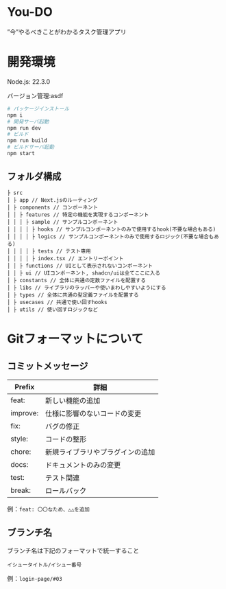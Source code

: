 # You-DO
”今”やるべきことがわかるタスク管理アプリ

# 開発環境
Node.js: 22.3.0

バージョン管理:asdf

```bash
# パッケージインストール
npm i
# 開発サーバ起動
npm run dev
# ビルド
npm run build
# ビルドサーバ起動
npm start
```

## フォルダ構成
```
├ src
│ ├ app // Next.jsのルーティング
│ ├ components // コンポーネント
│ │ ├ features // 特定の機能を実現するコンポーネント
│ │ │ ├ sample // サンプルコンポーネント
│ │ │ │ ├ hooks // サンプルコンポーネントのみで使用するhook(不要な場合もある)
│ │ │ │ ├ logics // サンプルコンポーネントのみで使用するロジック(不要な場合もある)
│ │ │ │ ├ tests // テスト専用
│ │ │ │ ├ index.tsx // エントリーポイント
│ │ ├ functions // UIとして表示されないコンポーネント
│ │ ├ ui // UIコンポーネント, shadcn/uiは全てここに入る
│ ├ constants // 全体に共通の定数ファイルを配置する
│ ├ libs // ライブラリのラッパーや使いまわしやすいようにする
│ ├ types // 全体に共通の型定義ファイルを配置する
│ ├ usecases // 共通で使い回すhooks
│ ├ utils // 使い回すロジックなど
```

# Gitフォーマットについて
## コミットメッセージ
| Prefix  |  詳細  |
| ------- | ------ |
| feat:   | 新しい機能の追加 |
| improve:| 仕様に影響のないコードの変更 |
| fix:    | バグの修正 |
| style:  | コードの整形 |
| chore:  | 新規ライブラリやプラグインの追加 |
| docs:   | ドキュメントのみの変更 |
| test:   | テスト関連 |
| break:  | ロールバック |

例：`feat: 〇〇なため、△△を追加`

## ブランチ名
ブランチ名は下記のフォーマットで統一すること

`イシュータイトル/イシュー番号`

例：`login-page/#03`